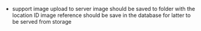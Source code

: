 - support image upload to server
  image should be saved to folder with the location ID
  image reference should be save in the database for latter 
  to be served from storage
